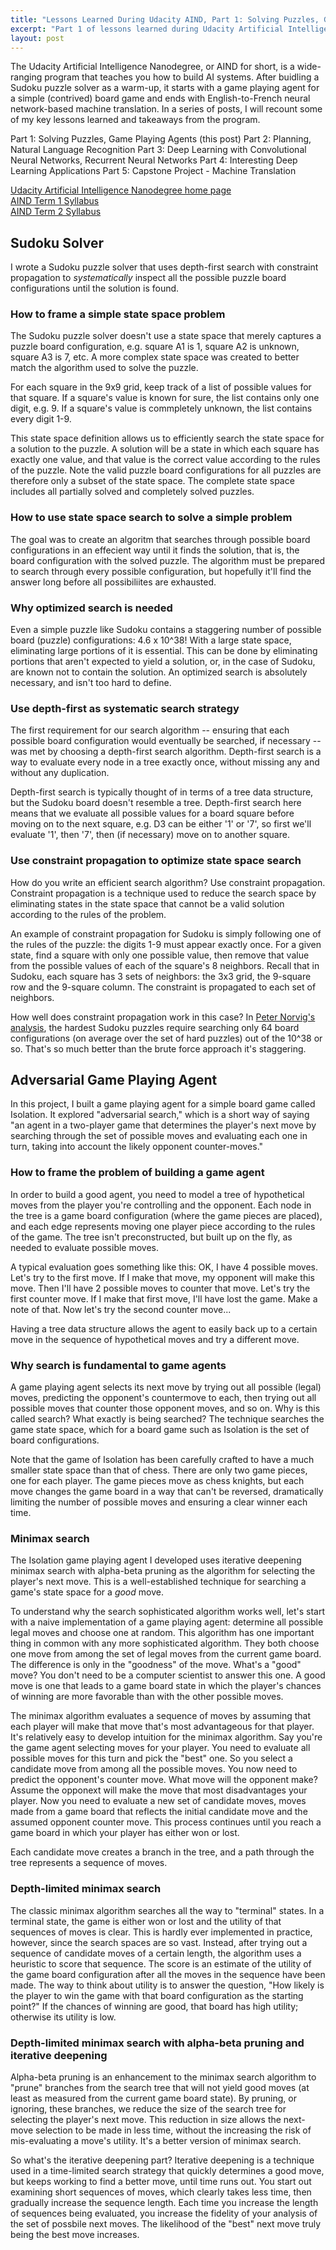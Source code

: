 ```yaml
---
title: "Lessons Learned During Udacity AIND, Part 1: Solving Puzzles, Game Playing Agents"
excerpt: "Part 1 of lessons learned during Udacity Artificial Intelligence Nanodegree covers the first part of Term 1."
layout: post
---
```


The Udacity Artificial Intelligence Nanodegree, or AIND for short, is a wide-ranging program that teaches you how to build AI systems. After buidling a Sudoku puzzle solver as a warm-up, it starts with a game playing agent for a simple (contrived) board game and ends with English-to-French neural network-based machine translation. In a series of posts, I will recount some of my key lessons learned and takeaways from the program.

Part 1: Solving Puzzles, Game Playing Agents (this post)
Part 2: Planning, Natural Language Recognition
Part 3: Deep Learning with Convolutional Neural Networks, Recurrent Neural Networks
Part 4: Interesting Deep Learning Applications
Part 5: Capstone Project - Machine Translation

[Udacity Artificial Intelligence Nanodegree home page](https://www.udacity.com/course/artificial-intelligence-nanodegree--nd889)<br/>
[AIND Term 1 Syllabus](https://medium.com/udacity/ai-nanodegree-program-syllabus-term-1-in-depth-80c41297acaf)<br/>
[AIND Term 2 Syllabus](https://medium.com/udacity/ai-nanodegree-program-syllabus-term-2-deep-learning-in-depth-d935197b66ec)


## Sudoku Solver

I wrote a Sudoku puzzle solver that uses depth-first search with constraint propagation to _systematically_ inspect all the possible puzzle board configurations until the solution is found.

### How to frame a simple state space problem

The Sudoku puzzle solver doesn't use a state space that merely captures a puzzle board configuration, e.g. square A1 is 1, square A2 is unknown, square A3 is 7, etc. A more complex state space was created to better match the algorithm used to solve the puzzle.

For each square in the 9x9 grid, keep track of a list of possible values for that square. If a square's value is known for sure, the list contains only one digit, e.g. 9. If a square's value is commpletely unknown, the list contains every digit 1-9.

This state space definition allows us to efficiently search the state space for a solution to the puzzle. A solution will be a state in which each square has exactly one value, and that value is the correct value according to the rules of the puzzle. Note the valid puzzle board configurations for all puzzles are therefore only a subset of the state space. The complete state space includes all partially solved and completely solved puzzles.

### How to use state space search to solve a simple problem

The goal was to create an algoritm that searches through possible board configurations in an effecient way until it finds the solution, that is, the board configuration with the solved puzzle. The algorithm must be prepared to search through every possible configuration, but hopefully it'll find the answer long before all possibiliites are exhausted.

### Why optimized search is needed

Even a simple puzzle like Sudoku contains a staggering number of possible board (puzzle) configurations: 4.6 x 10^38! With a large state space, eliminating large portions of it is essential. This can be done by eliminating portions that aren't expected to yield a solution, or, in the case of Sudoku, are known not to contain the solution. An optimized search is absolutely necessary, and isn't too hard to define.

### Use depth-first as systematic search strategy

The first requirement for our search algorithm -- ensuring that each possible board configuration would eventually be searched, if necessary -- was met by choosing a depth-first search algorithm. Depth-first search is a way to evaluate every node in a tree exactly once, without missing any and without any duplication.

Depth-first search is typically thought of in terms of a tree data structure, but the Sudoku board doesn't resemble a tree. Depth-first search here means that we evaluate all possible values for a board square before moving on to the next square, e.g. D3 can be either '1' or '7', so first we'll evaluate '1', then '7', then (if necessary) move on to another square.

### Use constraint propagation to optimize state space search

How do you write an efficient search algorithm? Use constraint propagation. Constraint propagation is a technique used to reduce the search space by eliminating states in the state space that cannot be a valid solution according to the rules of the problem.

An example of constraint propagation for Sudoku is simply following one of the rules of the puzzle: the digits 1-9 must appear exactly once. For a given state, find a square with only one possible value, then remove that value from the possible values of each of the square's 8 neighbors. Recall that in Sudoku, each square has 3 sets of neighbors: the 3x3 grid, the 9-square row and the 9-square column. The constraint is propagated to each set of neighbors.

How well does constraint propagation work in this case? In [Peter Norvig's analysis](http://norvig.com/sudoku.html), the hardest Sudoku puzzles require searching only 64 board configurations (on average over the set of hard puzzles) out of the 10^38 or so. That's so much better than the brute force approach it's staggering.


## Adversarial Game Playing Agent

In this project, I built a game playing agent for a simple board game called Isolation. It explored "adversarial search," which is a short way of saying "an agent in a two-player game that determines the player's next move by searching through the set of possible moves and evaluating each one in turn, taking into account the likely opponent counter-moves."

### How to frame the problem of building a game agent

In order to build a good agent, you need to model a tree of hypothetical moves from the player you're controlling and the opponent. Each node in the tree is a game board configuration (where the game pieces are placed), and each edge represents moving one player piece according to the rules of the game. The tree isn't preconstructed, but built up on the fly, as needed to evaluate possible moves.

A typical evaluation goes something like this: OK, I have 4 possible moves. Let's try to the first move. If I make that move, my opponent will make this move. Then I'll have 2 possible moves to counter that move. Let's try the first counter move. If I make that first move, I'll have lost the game. Make a note of that. Now let's try the second counter move...

Having a tree data structure allows the agent to easily back up to a certain move in the sequence of hypothetical moves and try a different move.

### Why search is fundamental to game agents

A game playing agent selects its next move by trying out all possible (legal) moves, predicting the opponent's countermove to each, then trying out all possible moves that counter those opponent moves, and so on. Why is this called search? What exactly is being searched? The technique searches the game state space, which for a board game such as Isolation is the set of board configurations.

Note that the game of Isolation has been carefully crafted to have a much smaller state space than that of chess. There are only two game pieces, one for each player. The game pieces move as chess knights, but each move changes the game board in a way that can't be reversed, dramatically limiting the number of possible moves and ensuring a clear winner each time.

### Minimax search

The Isolation game playing agent I developed uses iterative deepening minimax search with alpha-beta pruning as the algorithm for selecting the player's next move. This is a well-established technique for searching a game's state space for a _good_ move.

To understand why the search sophisticated algorithm works well, let's start with a naive implementation of a game playing agent: determine all possible legal moves and choose one at random. This algorithm has one important thing in common with any more sophisticated algorithm. They both choose one move from among the set of legal moves from the current game board. The difference is only in the "goodness" of the move. What's a "good" move? You don't need to be a computer scientist to answer this one. A good move is one that leads to a game board state in which the player's chances of winning are more favorable than with the other possible moves.

The minimax algorithm evaluates a sequence of moves by assuming that each player will make that move that's most advantageous for that player. It's relatively easy to develop intuition for the minimax algorithm. Say you're the game agent selecting moves for your player. You need to evaluate all possible moves for this turn and pick the "best" one. So you select a candidate move from among all the possible moves. You now need to predict the opponent's counter move. What move will the opponent make? Assume the opponext will make the move that most disadvantages your player. Now you need to evaluate a new set of candidate moves, moves made from a game board that reflects the initial candidate move and the assumed opponent counter move. This process continues until you reach a game board in which your player has either won or lost.

Each candidate move creates a branch in the tree, and a path through the tree represents a sequence of moves.

### Depth-limited minimax search

The classic minimax algorithm searches all the way to "terminal" states. In a terminal state, the game is either won or lost and the utility of that sequences of moves is clear. This is hardly ever implemented in practice, however, since the search spaces are so vast. Instead, after trying out a sequence of candidate moves of a certain length, the algorithm uses a heuristic to score that sequence. The score is an estimate of the utility of the game board configuration after all the moves in the sequence have been made. The way to think about utility is to answer the question, "How likely is the player to win the game with that board configuration as the starting point?" If the chances of winning are good, that board has high utility; otherwise its utility is low.

### Depth-limited minimax search with alpha-beta pruning and iterative deepening 

Alpha-beta pruning is an enhancement to the minimax search algorithm to "prune" branches from the search tree that will not yield good moves (at least as measured from the current game board state). By pruning, or ignoring, these branches, we reduce the size of the search tree for selecting the player's next move. This reduction in size allows the next-move selection to be made in less time, without the increasing the risk of mis-evaluating a move's utility. It's a better version of minimax search.

So what's the iterative deepening part? Iterative deepening is a technique used in a time-limited search strategy that quickly determines a good move, but keeps working to find a better move, until time runs out. You start out examining short sequences of moves, which clearly takes less time, then gradually increase the sequence length. Each time you increase the length of sequences being evaluated, you increase the fidelity of your analysis of the set of possbile next moves. The likelihood of the "best" next move truly being the best move increases.

